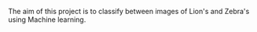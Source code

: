 The aim of this project is to classify between images of Lion's and Zebra's using Machine learning.
